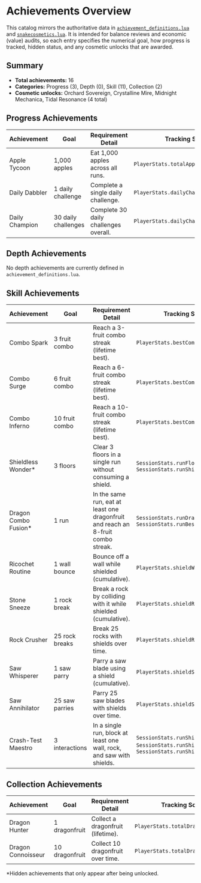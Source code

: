 # Achievements Overview

This catalog mirrors the authoritative data in [`achievement_definitions.lua`](../achievement_definitions.lua) and
[`snakecosmetics.lua`](../snakecosmetics.lua). It is intended for balance reviews and economic (value) audits, so each
entry specifies the numerical goal, how progress is tracked, hidden status, and any cosmetic unlocks that are awarded.

## Summary

- **Total achievements:** 16
- **Categories:** Progress (3), Depth (0), Skill (11), Collection (2)
- **Cosmetic unlocks:** Orchard Sovereign, Crystalline Mire, Midnight Mechanica, Tidal Resonance (4 total)

## Progress Achievements

| Achievement | Goal | Requirement Detail | Tracking Source | Hidden | Unlocks |
| --- | --- | --- | --- | --- | --- |
| Apple Tycoon | 1,000 apples | Eat 1,000 apples across all runs. | `PlayerStats.totalApplesEaten` | No | Orchard Sovereign snake skin |
| Daily Dabbler | 1 daily challenge | Complete a single daily challenge. | `PlayerStats.dailyChallengesCompleted` | No | — |
| Daily Champion | 30 daily challenges | Complete 30 daily challenges overall. | `PlayerStats.dailyChallengesCompleted` | No | Crystalline Mire snake skin |

## Depth Achievements

No depth achievements are currently defined in `achievement_definitions.lua`.

## Skill Achievements

| Achievement | Goal | Requirement Detail | Tracking Source | Hidden | Unlocks |
| --- | --- | --- | --- | --- | --- |
| Combo Spark | 3 fruit combo | Reach a 3-fruit combo streak (lifetime best). | `PlayerStats.bestComboStreak` | No | — |
| Combo Surge | 6 fruit combo | Reach a 6-fruit combo streak (lifetime best). | `PlayerStats.bestComboStreak` | No | — |
| Combo Inferno | 10 fruit combo | Reach a 10-fruit combo streak (lifetime best). | `PlayerStats.bestComboStreak` | No | Tidal Resonance snake skin |
| Shieldless Wonder* | 3 floors | Clear 3 floors in a single run without consuming a shield. | `SessionStats.runFloorsCleared`, `SessionStats.runShieldsSaved` | Yes | — |
| Dragon Combo Fusion* | 1 run | In the same run, eat at least one dragonfruit and reach an 8-fruit combo streak. | `SessionStats.runDragonfruitEaten`, `SessionStats.runBestComboStreak` | Yes | — |
| Ricochet Routine | 1 wall bounce | Bounce off a wall while shielded (cumulative). | `PlayerStats.shieldWallBounces` | No | — |
| Stone Sneeze | 1 rock break | Break a rock by colliding with it while shielded (cumulative). | `PlayerStats.shieldRockBreaks` | No | — |
| Rock Crusher | 25 rock breaks | Break 25 rocks with shields over time. | `PlayerStats.shieldRockBreaks` | No | Midnight Mechanica snake skin |
| Saw Whisperer | 1 saw parry | Parry a saw blade using a shield (cumulative). | `PlayerStats.shieldSawParries` | No | — |
| Saw Annihilator | 25 saw parries | Parry 25 saw blades with shields over time. | `PlayerStats.shieldSawParries` | No | — |
| Crash-Test Maestro | 3 interactions | In a single run, block at least one wall, rock, and saw with shields. | `SessionStats.runShieldWallBounces`, `SessionStats.runShieldRockBreaks`, `SessionStats.runShieldSawParries` | No | — |

## Collection Achievements

| Achievement | Goal | Requirement Detail | Tracking Source | Hidden | Unlocks |
| --- | --- | --- | --- | --- | --- |
| Dragon Hunter | 1 dragonfruit | Collect a dragonfruit (lifetime). | `PlayerStats.totalDragonfruitEaten` | No | — |
| Dragon Connoisseur | 10 dragonfruit | Collect 10 dragonfruit over time. | `PlayerStats.totalDragonfruitEaten` | No | — |

\*Hidden achievements that only appear after being unlocked.

